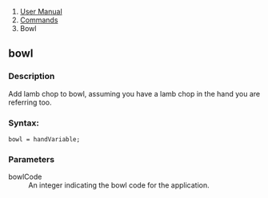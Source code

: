 <ol class="breadcrumb">
  <li><a href="#/docs/contents">User Manual</a></li>
  <li><a href="#/docs/commands">Commands</a></li>
<li class="active">Bowl</li>
</ol>

## bowl

### Description

Add lamb chop to bowl, assuming you have a lamb chop in the hand you are referring too.

### Syntax:

	bowl = handVariable;

### Parameters

<dl>
  <dt>bowlCode</dt>
  <dd>An integer indicating the bowl code for the application.</dd>
</dl>